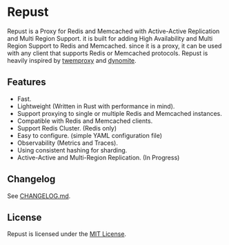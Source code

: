 # Repust

Repust is a Proxy for Redis and Memcached with Active-Active Replication and Multi Region Support. it is built for adding High Availability and Multi Region Support to Redis and Memcached. since it is a proxy, it can be used with any client that supports Redis or Memcached protocols. Repust is heavily inspired by [twemproxy](https://github.com/twitter/twemproxy) and [dynomite](https://github.com/Netflix/dynomite).

## Features

+ Fast.
+ Lightweight (Written in Rust with performance in mind).
+ Support proxying to single or multiple Redis and Memcached instances.
+ Compatible with Redis and Memcached clients.
+ Support Redis Cluster. (Redis only)
+ Easy to configure. (simple YAML configuration file)
+ Observability (Metrics and Traces).
+ Using consistent hashing for sharding.
+ Active-Active and Multi-Region Replication. (In Progress)

## Changelog

See [CHANGELOG.md](CHANGELOG.md).

## License

Repust is licensed under the [MIT License](LICENSE).
